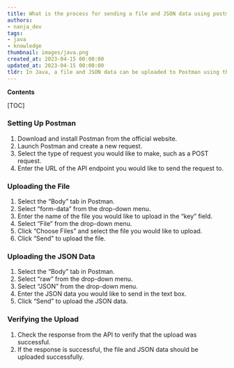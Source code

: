 ```yaml
---
title: What is the process for sending a file and JSON data using postman?
authors:
- nanja_dev
tags:
- java
- knowledge
thumbnail: images/java.png
created_at: 2023-04-15 00:00:00
updated_at: 2023-04-15 00:00:00
tldr: In Java, a file and JSON data can be uploaded to Postman using the Postman API`s `sendMultipartFormData` method.
---
```


**Contents**

[TOC]

### Setting Up Postman

1. Download and install Postman from the official website.
2. Launch Postman and create a new request.
3. Select the type of request you would like to make, such as a POST request.
4. Enter the URL of the API endpoint you would like to send the request to.

### Uploading the File

1. Select the “Body” tab in Postman.
2. Select “form-data” from the drop-down menu.
3. Enter the name of the file you would like to upload in the “key” field.
4. Select “File” from the drop-down menu.
5. Click “Choose Files” and select the file you would like to upload.
6. Click “Send” to upload the file.

### Uploading the JSON Data

1. Select the “Body” tab in Postman.
2. Select “raw” from the drop-down menu.
3. Select “JSON” from the drop-down menu.
4. Enter the JSON data you would like to send in the text box.
5. Click “Send” to upload the JSON data.

### Verifying the Upload

1. Check the response from the API to verify that the upload was successful.
2. If the response is successful, the file and JSON data should be uploaded successfully.
